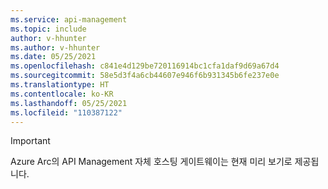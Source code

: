 ```yaml
---
ms.service: api-management
ms.topic: include
author: v-hhunter
ms.author: v-hhunter
ms.date: 05/25/2021
ms.openlocfilehash: c841e4d129be720116914bc1cfa1daf9d69a67d4
ms.sourcegitcommit: 58e5d3f4a6cb44607e946f6b931345b6fe237e0e
ms.translationtype: HT
ms.contentlocale: ko-KR
ms.lasthandoff: 05/25/2021
ms.locfileid: "110387122"
---
```

> [!IMPORTANT]
> Azure Arc의 API Management 자체 호스팅 게이트웨이는 현재 미리 보기로 제공됩니다.